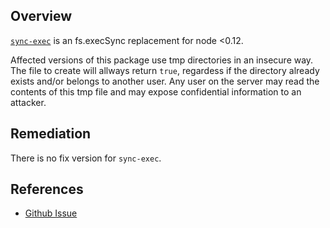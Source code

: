 ## Overview
[`sync-exec`](https://www.npmjs.com/package/sync-exec) is an fs.execSync replacement for node <0.12.

Affected versions of this package use tmp directories in an insecure way. The file to create will allways return `true`, regardess if the directory already exists and/or belongs to another user. Any user on the server may read the contents of this tmp file and may expose confidential information to an attacker.

## Remediation
There is no fix version for `sync-exec`.

## References
- [Github Issue](https://github.com/gvarsanyi/sync-exec/issues/17)
